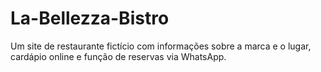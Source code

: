 # La-Bellezza-Bistro
Um site de restaurante fictício com informações sobre a marca e o lugar, cardápio online e função de reservas via WhatsApp.
